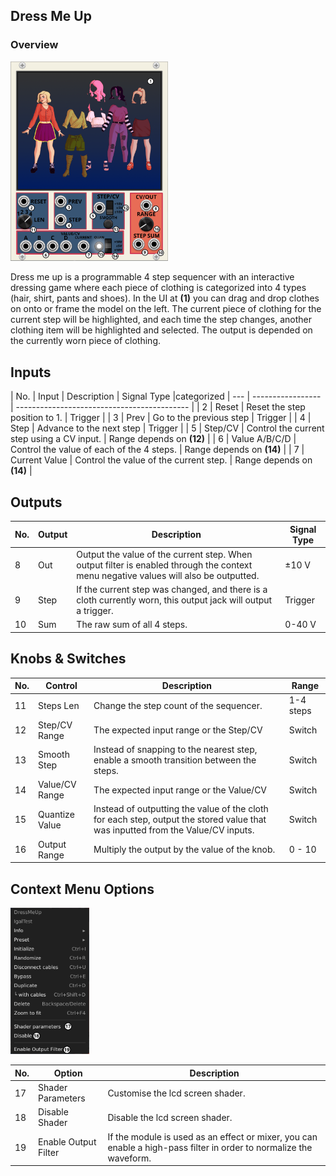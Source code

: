 ## Dress Me Up

### Overview


<img src="https://github.com/Shtrompel/BGal256ModulesDocs/blob/main/DressMeUp.png?raw=true" style="width:50%;">

Dress me up is a programmable 4 step sequencer with an interactive dressing game where each piece of clothing is categorized into 4 types (hair, shirt, pants and shoes).
In the UI at **(1)** you can drag and drop clothes on onto or frame the model on the left. The current piece of clothing for the current step will be highlighted, and each time the step changes, another clothing item will be highlighted and selected.
The output is depended on the currently worn piece of clothing.


## Inputs

| No. | Input             | Description                                 | Signal Type |categorized
| --- | ----------------- | ------------------------------------------- | 
| 2   | Reset        | Reset the step position to 1.            | Trigger     |
| 3   | Prev       | Go to the previous step        | Trigger     |
| 4   | Step       | Advance to the next step   | Trigger     |
| 5   | Step/CV      | Control the current step using a CV input.    | Range depends on **(12)** |
| 6   | Value A/B/C/D        | Control the value of each of the 4 steps. |  Range depends on **(14)**  |
| 7   | Current Value           | Control the value of the current step.         |  Range depends on  **(14)**  |

## Outputs

| No. | Output             | Description                              | Signal Type |
| --- | ------------------ | ---------------------------------------- | ----------- |
| 8  | Out  | Output the value of the current step. When output filter is enabled through the context menu negative values will also be outputted. | ±10 V     |
| 9  | Step | If the current step was changed, and there is a cloth currently worn, this output jack will output a trigger.          | Trigger     |
| 10  | Sum | The raw sum of all 4 steps.          | 0-40 V     |

## Knobs & Switches

| No. | Control        | Description                                            | Range             |
| --- | -------------- | ------------------------------------------------------ | ----------------- |
| 11  | Steps Len            | Change the step count of the sequencer.                              | 1-4 steps         |
| 12  | Step/CV Range | The expected input range or the Step/CV  | Switch |
| 13  | Smooth Step  | Instead of snapping to the nearest step, enable a smooth transition between the steps.      | Switch     |
| 14  | Value/CV Range | The expected input range or the Value/CV  | Switch |
| 15  | Quantize Value  | Instead of outputting the value of the cloth for each step, output the stored value that was inputted from the Value/CV inputs. | Switch     |
| 16  | Output Range  | Multiply the output by the value of the knob. | 0 - 10 |

## Context Menu Options

<img src="https://github.com/Shtrompel/BGal256ModulesDocs/blob/main/DressMeUpContext.png?raw=true" style="width:25%;">

| No. | Option | Description  |
| --- | --------------------------------- | ------------------------------------------------------------------------------------------------- |
| 17  | Shader Parameters  | Customise the lcd screen shader. |
| 18  | Disable Shader | Disable the lcd screen shader. |
| 19  | Enable Output Filter | If the module is used as an effect or mixer, you can enable a high-pass filter in order to normalize the waveform. |

